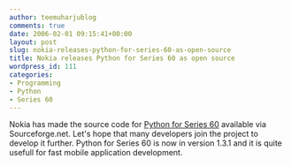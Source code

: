 ```yaml
---
author: teemuharjublog
comments: true
date: 2006-02-01 09:15:41+00:00
layout: post
slug: nokia-releases-python-for-series-60-as-open-source
title: Nokia releases Python for Series 60 as open source
wordpress_id: 111
categories:
- Programming
- Python
- Series 60
---
```


Nokia has made the source code for [Python for Series 60](http://sourceforge.net/projects/pys60) available via Sourceforge.net. Let's hope that many developers join the project to develop it further. Python for Series 60 is now in version 1.3.1 and it is quite usefull for fast mobile application development.
